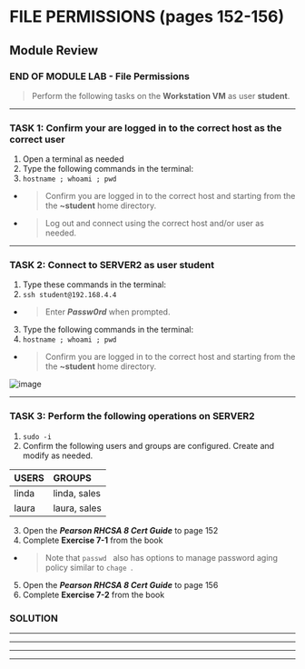 # FILE PERMISSIONS (pages 152-156)
## Module Review

### END OF MODULE LAB - File Permissions

> Perform the following tasks on the **Workstation VM** as user **student**.

******
### TASK 1: Confirm your are logged in to the correct host as the correct user
1. Open a terminal as needed
2. Type the following commands in the terminal:
3. `hostname ; whoami ; pwd `
- > Confirm you are logged in to the correct host and starting from the the **~student** home directory.
- > Log out and connect using the correct host and/or user as needed.
******
### TASK 2: Connect to SERVER2 as user student
1. Type these commands in the terminal: 
2. `ssh student@192.168.4.4 `
- > Enter ***Passw0rd*** when prompted.
3. Type the following commands in the terminal:
4. `hostname ; whoami ; pwd `
- > Confirm you are logged in to the correct host and starting from the the **~student** home directory.

![image](https://user-images.githubusercontent.com/36435980/144498336-a8167036-c939-4374-860c-2a720abf1ffd.png)

*****
### TASK 3:  Perform the following operations on SERVER2
1. `sudo -i `
2. Confirm the following users and groups are configured.  Create and modify as needed.

| USERS   | GROUPS              |
| :------ | :------------------ |
| linda   | linda, sales        |
| laura   | laura, sales        |

3. Open the ***Pearson RHCSA 8 Cert Guide*** to page 152 
4. Complete **Exercise 7-1** from the book
- > Note that `passwd ` also has options to manage password aging policy similar to `chage `.
5. Open the ***Pearson RHCSA 8 Cert Guide*** to page 156 
6. Complete **Exercise 7-2** from the book

### SOLUTION


*****



*****

*****

*****

